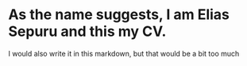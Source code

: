 # As the name suggests, I am **Elias Sepuru** and this my CV.

I would also write it in this markdown, but that would be a bit too much
